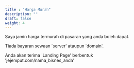 ```yaml
---
title : "Harga Murah"
description: ""
draft: false
weight: 4
---
```


Saya jamin harga termurah di pasaran yang anda boleh dapat.

Tiada bayaran sewaan 'server' ataupun 'domain'.

Anda akan terima 'Landing Page' berbentuk  'jejemput.com/nama_bisnes_anda'

